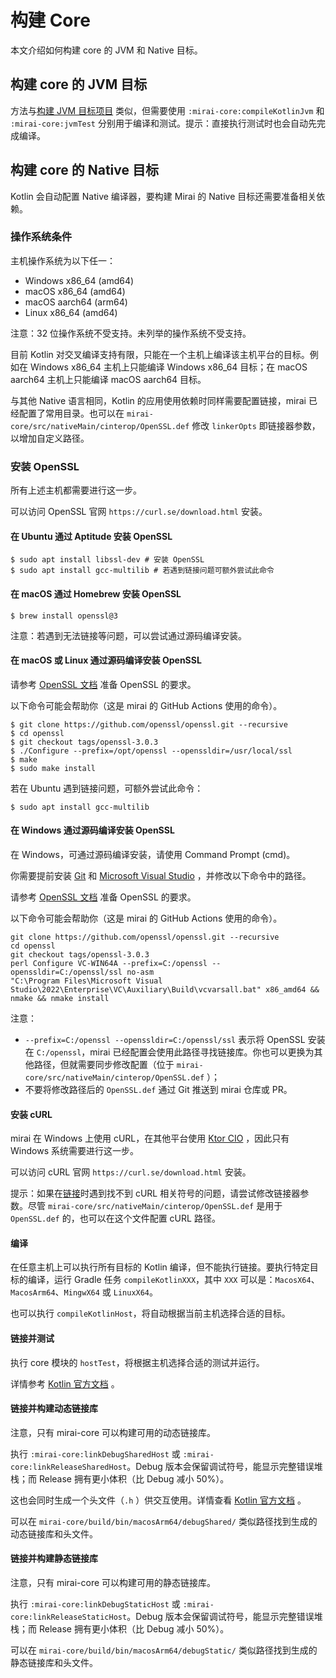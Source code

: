 # 构建 Core

本文介绍如何构建 core 的 JVM 和 Native 目标。

## 构建 core 的 JVM 目标

方法与[构建 JVM 目标项目](README.md#构建-jvm-目标项目)
类似，但需要使用 `:mirai-core:compileKotlinJvm` 和 `:mirai-core:jvmTest`
分别用于编译和测试。提示：直接执行测试时也会自动先完成编译。

## 构建 core 的 Native 目标

[OpenSSL.def]: ../../mirai-core/src/nativeMain/cinterop/OpenSSL.def

Kotlin 会自动配置 Native 编译器，要构建 Mirai 的 Native 目标还需要准备相关依赖。

### 操作系统条件

主机操作系统为以下任一：

- Windows x86_64 (amd64)
- macOS x86_64 (amd64)
- macOS aarch64 (arm64)
- Linux x86_64 (amd64)

注意：32 位操作系统不受支持。未列举的操作系统不受支持。

目前 Kotlin 对交叉编译支持有限，只能在一个主机上编译该主机平台的目标。例如在 Windows x86_64 主机上只能编译
Windows x86_64 目标；在 macOS aarch64 主机上只能编译 macOS aarch64 目标。

与其他 Native 语言相同，Kotlin 的应用使用依赖时同样需要配置链接，mirai
已经配置了常用目录。也可以在 `mirai-core/src/nativeMain/cinterop/OpenSSL.def`
修改 `linkerOpts` 即链接器参数，以增加自定义路径。

### 安装 OpenSSL

所有上述主机都需要进行这一步。

可以访问 OpenSSL 官网 `https://curl.se/download.html` 安装。

#### 在 Ubuntu 通过 Aptitude 安装 OpenSSL

```shell
$ sudo apt install libssl-dev # 安装 OpenSSL
$ sudo apt install gcc-multilib # 若遇到链接问题可额外尝试此命令
```

#### 在 macOS 通过 Homebrew 安装 OpenSSL

```shell
$ brew install openssl@3
```

注意：若遇到无法链接等问题，可以尝试通过源码编译安装。

#### 在 macOS 或 Linux 通过源码编译安装 OpenSSL

请参考 [OpenSSL 文档](https://github.com/openssl/openssl/blob/master/INSTALL.md#prerequisites)
准备 OpenSSL 的要求。

以下命令可能会帮助你（这是 mirai 的 GitHub Actions 使用的命令）。

```shell
$ git clone https://github.com/openssl/openssl.git --recursive
$ cd openssl
$ git checkout tags/openssl-3.0.3
$ ./Configure --prefix=/opt/openssl --openssldir=/usr/local/ssl
$ make
$ sudo make install
```

若在 Ubuntu 遇到链接问题，可额外尝试此命令：

```shell
$ sudo apt install gcc-multilib
```

#### 在 Windows 通过源码编译安装 OpenSSL

在 Windows，可通过源码编译安装，请使用 Command Prompt (cmd)。

你需要提前安装 [Git](https://git-scm.com/)
和 [Microsoft Visual Studio](https://visualstudio.microsoft.com/zh-hans/)
，并修改以下命令中的路径。

请参考 [OpenSSL 文档](https://github.com/openssl/openssl/blob/master/INSTALL.md#prerequisites)
准备 OpenSSL 的要求。

以下命令可能会帮助你（这是 mirai 的 GitHub Actions 使用的命令）。

```shell
git clone https://github.com/openssl/openssl.git --recursive
cd openssl
git checkout tags/openssl-3.0.3
perl Configure VC-WIN64A --prefix=C:/openssl --openssldir=C:/openssl/ssl no-asm
"C:\Program Files\Microsoft Visual Studio\2022\Enterprise\VC\Auxiliary\Build\vcvarsall.bat" x86_amd64 && nmake && nmake install
```

注意：

- `--prefix=C:/openssl --openssldir=C:/openssl/ssl` 表示将 OpenSSL
  安装在 `C:/openssl`，mirai
  已经配置会使用此路径寻找链接库。你也可以更换为其他路径，但就需要同步修改配置（位于 `mirai-core/src/nativeMain/cinterop/OpenSSL.def`
  ）；
- 不要将修改路径后的 `OpenSSL.def` 通过 Git 推送到 mirai 仓库或 PR。

#### 安装 cURL

mirai 在 Windows 上使用
cURL，在其他平台使用 [Ktor CIO](https://ktor.io/docs/http-client-engines.html#cio)
，因此只有 Windows 系统需要进行这一步。

可以访问 cURL 官网 `https://curl.se/download.html` 安装。

提示：如果在[链接](#链接)时遇到找不到 cURL
相关符号的问题，请尝试修改链接器参数。尽管 `mirai-core/src/nativeMain/cinterop/OpenSSL.def`
是用于 `OpenSSL.def` 的，也可以在这个文件配置 cURL 路径。

#### 编译

在任意主机上可以执行所有目标的 Kotlin 编译，但不能执行链接。要执行特定目标的编译，运行 Gradle
任务 `compileKotlinXXX`，其中 `XXX` 可以是：`MacosX64`、`MacosArm64`、`MingwX64`
或 `LinuxX64`。

也可以执行 `compileKotlinHost`，将自动根据当前主机选择合适的目标。

#### 链接并测试

执行 core 模块的 `hostTest`，将根据主机选择合适的测试并运行。

详情参考 [Kotlin 官方文档](https://kotlinlang.org/docs/multiplatform-run-tests.html)
。

#### 链接并构建动态链接库

注意，只有 mirai-core 可以构建可用的动态链接库。

执行 `:mirai-core:linkDebugSharedHost`
或 `:mirai-core:linkReleaseSharedHost`。Debug 版本会保留调试符号，能显示完整错误堆栈；而
Release 拥有更小体积（比 Debug 减小 50%）。

这也会同时生成一个头文件（`.h`
）供交互使用。详情查看 [Kotlin 官方文档](https://kotlinlang.org/docs/native-c-interop.html)
。

可以在 `mirai-core/build/bin/macosArm64/debugShared/` 类似路径找到生成的动态链接库和头文件。

#### 链接并构建静态链接库

注意，只有 mirai-core 可以构建可用的静态链接库。

执行 `:mirai-core:linkDebugStaticHost`
或 `:mirai-core:linkReleaseStaticHost`。Debug 版本会保留调试符号，能显示完整错误堆栈；而
Release 拥有更小体积（比 Debug 减小 50%）。

可以在 `mirai-core/build/bin/macosArm64/debugStatic/` 类似路径找到生成的静态链接库和头文件。
